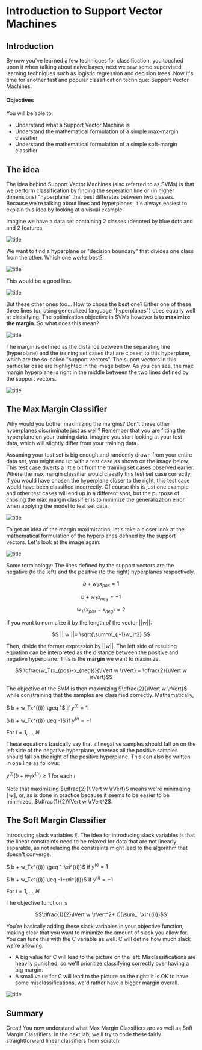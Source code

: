 
# Introduction to Support Vector Machines

## Introduction

By now you've learned a few techniques for classification: you touched upon it when talking about naive bayes, next we saw some supervised learning techniques such as logistic regression and decision trees. Now it's time for another fast and popular classification technique: Support Vector Machines.

#### Objectives

You will be able to:

- Understand what a Support Vector Machine is
- Understand the mathematical formulation of a simple max-margin classifier
- Understand the mathematical formulation of a simple soft-margin classifier


## The idea

The idea behind Support Vector Machines (also referred to as SVMs) is that we perform classification by finding the seperation line or (in higher dimensions) "hyperplane" that best differates between two classes. Because we're talking about lines and hyperplanes, it's always easiest to explain this idea by looking at a visual example.

Imagine we have a data set containing 2 classes (denoted by blue dots and and 2 features.

![title](SVM_1.png)

We want to find a hyperplane or "decision boundary" that divides one class from the other. Which one works best?

![title](SVM_3.png)

This would be a good line.

![title](SVM_2.png)

But these other ones too... How to chose the best one? Either one of these three lines (or, using generalized language "hyperplanes") does equally well at classifying. The optimization objective in SVMs however is to **maximize the margin**. So what does this mean?

![title](SVM_4.png)

The margin is defined as the distance between the separating line (hyperplane) and the training set cases that are closest to this hyperplane, which are the so-called "support vectors". The suport vectors in this particular case are highlighted in the image below. As you can see, the max margin hyperplane is right in the middle between the two lines defined by the support vectors.

![title](SVM_fin.png)

## The Max Margin Classifier

Why would you bother maximizing the margins? Don't these other hyperplanes discriminate just as well? Remember that you are fitting the hyperplane on your training data. Imagine you start looking at your test data, which will slightly differ from your training data.

Assuming your test set is big enough and randomly drawn from your entire data set, you might end up with a test case as shown on the image below. This test case diverts a little bit from the training set cases observed earlier. Where the max margin classifier would classify this test set case correctly, if you would have chosen the hyperplane closer to the right, this test case would have been classified incorrectly. Of course this is just one example, and other test cases will end up in a different spot, but the purpose of chosing the max margin classifier is to minimize the generalization error when applying the model to test set data.

![title](SVM_test2.png)

To get an idea of the margin maximization, let's take a closer look at the mathematical formulation of the hyperplanes defined by the support vectors. Let's look at the image again:

![title](SVM_fin.png)

Some terminology: The lines defined by the support vectors are the negative (to the left) and the positive (to the right) hyperplanes respectively.


$$ b + w_Tx_{pos} =1$$

$$ b + w_Tx_{neg} =-1$$

$$ w_T(x_{pos}-x_{neg}) = 2$$

If you want to normalize it by the length of the vector $||w||$:

$$ || w ||= \sqrt{\sum^m_{j-1}w_j^2} $$

Then, divide the former expression by $||w||$. The left side of resulting equation can be interpreted as the distance between the positive and negative hyperplane. This is the **margin** we want to maximize.

$$ \dfrac{w_T(x_{pos}-x_{neg})}{\lVert w \rVert} = \dfrac{2}{\lVert w \rVert}$$

The objective of the SVM is then maximizing $\dfrac{2}{\lVert w \rVert}$ while constraining that the samples are classified correctly. Mathematically,

$ b + w_Tx^{(i)} \geq 1$  if $y ^{(i)} = 1$

$ b + w_Tx^{(i)} \leq -1$  if $y ^{(i)} = -1$

For $i= 1,\ldots ,N$

These equations basically say that all negative samples should fall on on the left side of the negative hyperplane, whereas all the positive samples should fall on the right of the positive hyperplane. This can also be written in one line as follows:

$y ^{(i)} (b + w_Tx^{(i)} )\geq 1$  for each $i$

Note that maximizing $\dfrac{2}{\lVert w \rVert}$ means we're minimizing $\lVert w \rVert$, or, as is done in practice because it seems to be easier to be minimized, $\dfrac{1}{2}\lVert w \rVert^2$.

## The Soft Margin Classifier

Introducing slack variables $\xi$. The idea for introducing slack variables is that the linear constraints need to be relaxed for data that are not linearly saparable, as not relaxing the constraints might lead to the algorithm that doesn't converge. 


$ b + w_Tx^{(i)} \geq 1-\xi^{(i)}$  if $y ^{(i)} = 1$

$ b + w_Tx^{(i)} \leq -1+\xi^{(i)}$  if $y ^{(i)} = -1$

For $i= 1,\ldots ,N$


The objective function is 

 $$\dfrac{1}{2}\lVert w \rVert^2+ C(\sum_i \xi^{(i)})$$

You're basically adding these slack variables in your objective function, making clear that you want to minimize the amount of slack you allow for. You can tune this with the C variable as well. C will define how much slack we're allowing.

- A big value for C will lead to the picture on the left: Misclassifications are heavily punished, so we'll prioritize classifying correctly over having a big margin.
- A small value for C will lead to the picture on the right: it is OK to have some misclassifications, we'd rather have a bigger margin overall. 

![title](SVM_C.png)

## Summary 

Great! You now understand what Max Margin Classifiers are as well as Soft Margin Classifiers. In the next lab, we'll try to code these fairly straightforward linear classifiers from scratch!
